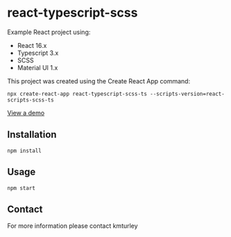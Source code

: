 # react-typescript-scss

Example React project using:

* React 16.x
* Typescript 3.x
* SCSS
* Material UI 1.x

This project was created using the Create React App command:

    npx create-react-app react-typescript-scss-ts --scripts-version=react-scripts-scss-ts

[View a demo](https://kmturley.github.io/react-typescript-scss/)

## Installation

    npm install

## Usage

    npm start

## Contact

For more information please contact kmturley
